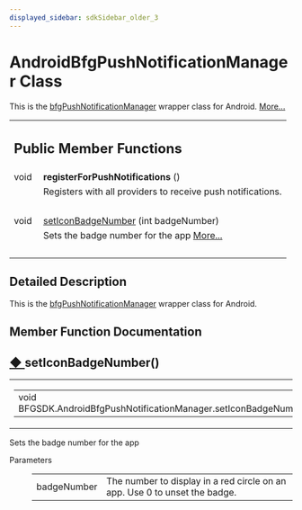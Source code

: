 ```yaml
---
displayed_sidebar: sdkSidebar_older_3
---
```

# AndroidBfgPushNotificationManager Class 

<div class="contents">This is the <a class="el" href="class_b_f_g_s_d_k_1_1bfg_push_notification_manager.html">bfgPushNotificationManager</a> wrapper class for Android.    <a href="class_b_f_g_s_d_k_1_1_android_bfg_push_notification_manager.html#details">More...</a><table class="memberdecls"><tr class="heading"><td colspan="2"><h2 class="groupheader"><a id="pub-methods" name="pub-methods"></a> Public Member Functions</h2></td></tr><tr class="memitem:a7971ec49794bd1e693c54c3c7404d351"><td class="memItemLeft" align="right" valign="top"><a id="a7971ec49794bd1e693c54c3c7404d351" name="a7971ec49794bd1e693c54c3c7404d351"></a> void&#160;</td><td class="memItemRight" valign="bottom"><b>registerForPushNotifications</b> ()</td></tr><tr class="memdesc:a7971ec49794bd1e693c54c3c7404d351"><td class="mdescLeft">&#160;</td><td class="mdescRight">Registers with all providers to receive push notifications. <br /></td></tr><tr class="separator:a7971ec49794bd1e693c54c3c7404d351"><td class="memSeparator" colspan="2">&#160;</td></tr><tr class="memitem:a4e2fbb9c76e5ea90a7c8c9bdfdb6e094"><td class="memItemLeft" align="right" valign="top">void&#160;</td><td class="memItemRight" valign="bottom"><a class="el" href="class_b_f_g_s_d_k_1_1_android_bfg_push_notification_manager.html#a4e2fbb9c76e5ea90a7c8c9bdfdb6e094">setIconBadgeNumber</a> (int badgeNumber)</td></tr><tr class="memdesc:a4e2fbb9c76e5ea90a7c8c9bdfdb6e094"><td class="mdescLeft">&#160;</td><td class="mdescRight">Sets the badge number for the app  <a href="class_b_f_g_s_d_k_1_1_android_bfg_push_notification_manager.html#a4e2fbb9c76e5ea90a7c8c9bdfdb6e094">More...</a><br /></td></tr><tr class="separator:a4e2fbb9c76e5ea90a7c8c9bdfdb6e094"><td class="memSeparator" colspan="2">&#160;</td></tr></table><a name="details" id="details"></a><h2 class="groupheader">Detailed Description</h2><div class="textblock">This is the <a class="el" href="class_b_f_g_s_d_k_1_1bfg_push_notification_manager.html">bfgPushNotificationManager</a> wrapper class for Android. </div><h2 class="groupheader">Member Function Documentation</h2><a id="a4e2fbb9c76e5ea90a7c8c9bdfdb6e094" name="a4e2fbb9c76e5ea90a7c8c9bdfdb6e094"></a><h2 class="memtitle"><span class="permalink"><a href="#a4e2fbb9c76e5ea90a7c8c9bdfdb6e094">&#9670;&nbsp;</a></span>setIconBadgeNumber()</h2><div class="memitem"><div class="memproto"><table class="mlabels"><tr><td class="mlabels-left"><table class="memname"><tr><td class="memname">void BFGSDK.AndroidBfgPushNotificationManager.setIconBadgeNumber </td><td>(</td><td class="paramtype">int&#160;</td><td class="paramname"><em>badgeNumber</em></td><td>)</td><td></td></tr></table></td><td class="mlabels-right"><span class="mlabels"><span class="mlabel">inline</span></span></td></tr></table></div><div class="memdoc">Sets the badge number for the app <dl class="params"><dt>Parameters</dt><dd><table class="params"><tr><td class="paramname">badgeNumber</td><td>The number to display in a red circle on an app. Use 0 to unset the badge.</td></tr></table></dd></dl></div></div></div> 
